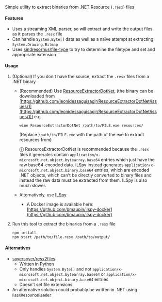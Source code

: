 Simple utility to extract binaries from .NET Resource (`.resx`) files

#### Features

- Uses a streaming XML parser, so will extract and write the output files as it parses the `.resx` file
- Can handle `System.Byte[]` data as well as a naïve attempt at extracting `System.Drawing.Bitmap`
- Uses [sindresorhus/file-type](https://github.com/sindresorhus/file-type) to try to determine the filetype and set and appropriate extension

#### Usage

1. (Optional) If you don't have the source, extract the `.resx` files from a .NET binary

   - (Recommended) Use [ResourceExtractorDotNet](https://github.com/leonidessaguisagjr/ResourceExtractorDotNet), (the binary can be downloaded from [https://github.com/leonidessaguisagjr/ResourceExtractorDotNet/issues/1](https://github.com/leonidessaguisagjr/ResourceExtractorDotNet/issues/1)) e.g.

     ```
     wine ResourceExtractorDotNet /path/to/FILE.exe resources/
     ```

     (Replace `/path/to/FILE.exe` with the path of the exe to extract resources from)

     ⓘ ResourceExtractorDotNet is recommended because the `.resx` files it generates contain `application/x-microsoft.net.object.bytearray.base64` entries which just have the raw base64-encoded data. ILSpy instead generates `application/x-microsoft.net.object.binary.base64` entries, which are encoded .NET objects, which can't be directly converted to binary files and instead the raw data must be extracted from them. ILSpy is also much slower.

   - Alternatively, use [ILSpy](https://github.com/icsharpcode/ILSpy)
     - A Docker image is available here: [https://github.com/bmaupin/ilspy-docker](https://github.com/bmaupin/ilspy-docker)

1. Run this tool to extract the binaries from a `.resx` file

   ```
   npm install
   npm start /path/to/file.resx /path/to/output/
   ```

#### Alternatives

- [soyersoyer/resx2files](https://github.com/soyersoyer/resx2files)
  - Written in Python
  - Only handles `System.Byte[]` and not `application/x-microsoft.net.object.bytearray.base64` or `application/x-microsoft.net.object.binary.base64` entries
  - Doesn't set file extensions
- An alternative solution could probably be written in .NET using [`ResXResourceReader`](https://docs.microsoft.com/dotnet/api/system.resources.resxresourcereader)
